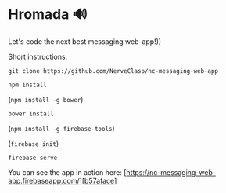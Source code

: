 # Hromada 🔊
Let's code the next best messaging web-app!))

Short instructions:

`git clone https://github.com/NerveClasp/nc-messaging-web-app`

`npm install`

(`npm install -g bower`)

`bower install`

(`npm install -g firebase-tools`)

(`firebase init`)

`firebase serve`

You can see the app in action here:
[https://nc-messaging-web-app.firebaseapp.com/][b57aface]

  [b57aface]: https://nc-messaging-web-app.firebaseapp.com/ "Рупор Громади!"
